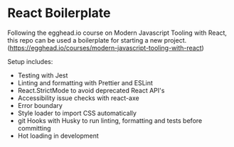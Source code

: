 # React Boilerplate

Following the egghead.io course on Modern Javascript Tooling with React, this repo can be used a boilerplate for starting a new project.
(https://egghead.io/courses/modern-javascript-tooling-with-react)

Setup includes:

- Testing with Jest
- Linting and formatting with Prettier and ESLint
- React.StrictMode to avoid deprecated React API's
- Accessibility issue checks with react-axe
- Error boundary
- Style loader to import CSS automatically
- git Hooks with Husky to run linting, formatting and tests before committing
- Hot loading in development
